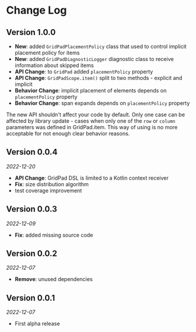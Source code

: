 Change Log
==========

## Version 1.0.0

* **New**: added `GridPadPlacementPolicy` class that used to control implicit placement policy
  for items
* **New**: added `GridPadDiagnosticLogger` diagnostic class to receive information about skipped
  items
* **API Change**: to `GridPad` added `placementPolicy` property
* **API Change**: `GridPadScope.item()` split to two methods - explicit and implicit
* **Behavior Change**: implicit placement of elements depends on `placementPolicy` property
* **Behavior Change**: span expands depends on `placementPolicy` property

The new API shouldn't affect your code by default. Only one case can be affected by library 
update - cases when only one of the `row` or `column` parameters was defined in GridPad.item. 
This way of using is no more acceptable for not enough clear behavior reasons.

## Version 0.0.4

_2022-12-20_

* **API Change**: GridPad DSL is limited to a Kotlin context receiver
* **Fix**: size distribution algorithm
* test coverage improvement

## Version 0.0.3

_2022-12-09_

* **Fix**: added missing source code

## Version 0.0.2

_2022-12-07_

* **Remove**: unused dependencies

## Version 0.0.1

_2022-12-07_

* First alpha release

